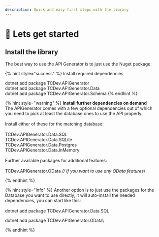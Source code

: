 ```yaml
---
description: Quick and easy first steps with the library
---
```


# 🧙 Lets get started

## Install the library

The best way to use the API Generator is to just use the Nuget package:

{% hint style="success" %}
Install required dependencies

dotnet add package TCDev.APIGenerator \
dotnet add package TCDev.APIGenerator.Data \
dotnet add package TCDev.APIGenerator.Schema
{% endhint %}

{% hint style="warning" %}
**Install further dependencies on demand**\
The APIGenerator comes with a few optional dependencies out of which you need to pick at least the database ones to use the API properly. \
\
Install either of these for the matching database:\
\
TCDev.APIGenerator.Data.SQL\
TCDev.APIGenerator.Data.SQLite\
TCDev.APIGenerator.Data.Postgres\
TCDev.APIGenerator.Data.InMemory\
\
Further available packages for additional features:\
\
TCDev.APIGenerator.OData _// If you want to use any OData features_\

{% endhint %}

{% hint style="info" %}
Another option is to just use the packages for the Database you want to use directly, it will auto-install the needed dependencies, you can start like this:\
\
dotnet add package TCDev.APIGenerator.Data.SQL

dotnet add package TCDev.APIGenerator.OData\

{% endhint %}
